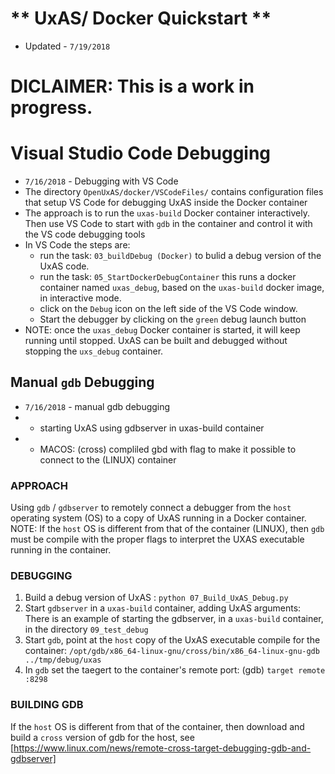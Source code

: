 # ** UxAS/ Docker Quickstart **
* Updated - `7/19/2018`

# DICLAIMER: This is a work in progress. 

# Visual Studio Code Debugging
* `7/16/2018` - Debugging with VS Code
* The directory `OpenUxAS/docker/VSCodeFiles/` contains configuration
  files that setup VS Code for debugging UxAS inside the Docker container
* The approach is to run the `uxas-build` Docker container interactively.
  Then use VS Code to start with `gdb` in the container and control it with the
  VS code debugging tools
* In VS Code the steps are:
    * run the task: `03_buildDebug (Docker)` to bulid a debug version of the 
      UxAS code.
    * run the task: `05_StartDockerDebugContainer` this runs a docker container named `uxas_debug`, based on the `uxas-build`
    docker image, in interactive mode.
    * click on the `Debug` icon on the left side of the VS Code window.
    * Start the debugger by clicking on the `green` debug launch button
* NOTE: once the `uxas_debug` Docker container is started, it will keep
        running until stopped. UxAS can be built and debugged
        without stopping the `uxs_debug` container.


## Manual `gdb` Debugging
* `7/16/2018` - manual gdb debugging
* * starting UxAS using gdbserver in uxas-build container
* * MACOS: (cross) compliled gbd with flag to make it possible to connect to the (LINUX) container

### APPROACH
Using `gdb` / `gdbserver` to remotely connect a debugger from the `host` operating system (OS)
to a copy of UxAS running in a Docker container. NOTE: If the `host` OS is different from that of
the container (LINUX), then `gdb` must be compile with the proper flags to interpret the UXAS
executable running in the container.

### DEBUGGING
1) Build a debug version of UxAS :
   `python 07_Build_UxAS_Debug.py`
2) Start `gdbserver` in a `uxas-build` container, adding UxAS arguments:
   There is an example of starting the gdbserver, in a `uxas-build` container, in the directory `09_test_debug`
3) Start `gdb`, point at the `host` copy of the UxAS executable compile for the
   container:
   `/opt/gdb/x86_64-linux-gnu/cross/bin/x86_64-linux-gnu-gdb ../tmp/debug/uxas`
4) In `gdb` set the taegert to the container's remote port:
   (gdb) `target remote :8298`
   
### BUILDING GDB
If the `host` OS is different from that of the container, then download and build a `cross` version of gdb for
the host, see [https://www.linux.com/news/remote-cross-target-debugging-gdb-and-gdbserver]

